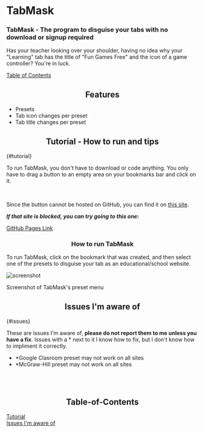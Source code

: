 # TabMask

### TabMask - The program to disguise your tabs with no download or signup required
Has your teacher looking over your shoulder, having no idea why your "Learning" tab has the title of "Fun Games Free" and the icon of a game controller? You're in luck.

[Table of Contents](#Table-of-Contents)
<h2 align="center">Features</h2>

- Presets
- Tab icon changes per preset
- Tab title changes per preset

<h2 align="center">Tutorial - How to run and tips</h2> {#tutorial}

To run TabMask, you don't have to download or code anything. You only have to drag a button to an empty area on your bookmarks bar and click on it.

<br>

Since the button cannot be hosted on GitHub, you can find it on [this site](https://1728.saraw25307.repl.co).

*__If that site is blocked, you can try going to this one:__*

[GitHub Pages Link](https://bananadev-frfr.github.io/TabMask)

<h3 align="center">How to run TabMask</h3>

To run TabMask, click on the bookmark that was created, and then select one of the presets to disguise your tab as an educational/school website.



![screenshot](https://user-images.githubusercontent.com/131310543/234735397-d8ce74a7-2243-418e-9ec5-4a54b0bb0097.png)

Screenshot of TabMask's preset menu


<h2 align="center">Issues I'm aware of</h2> {#issues}

These are issues I'm aware of, __please do not report them to me unless you have a fix__. Issues with a * next to it I know how to fix, but I don't know how to impliment it correctly.

- *Google Clasroom preset may not work on all sites
- *McGraw-Hill preset may not work on all sites

<br> <br>

<h2 align="center">Table-of-Contents</h2>

[Tutorial](#tutorial) <br>
[Issues I'm aware of](#issues)











